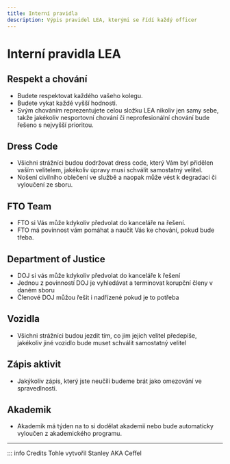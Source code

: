 ```yaml
---
title: Interní pravidla
description: Výpis pravidel LEA, kterými se řídí každý officer
---
```


# Interní pravidla LEA

## Respekt a chování

- Budete respektovat každého vašeho kolegu.
- Budete vykat každé vyšší hodnosti.
- Svým chováním reprezentujete celou složku LEA nikoliv jen samy sebe,
takže jakékoliv nesportovní chování či neprofesionální chování bude řešeno s nejvyšší prioritou.

## Dress Code

- Všichni strážníci budou dodržovat dress code, který Vám byl přidělen vaším velitelem, jakékoliv úpravy musí schválit samostatný velitel.
- Nošení civilního oblečení ve službě a naopak může vést k degradaci či vyloučení ze sboru.

## FTO Team

- FTO si Vás může kdykoliv předvolat do kanceláře na řešení.
- FTO má povinnost vám pomáhat a naučit Vás ke chování, pokud bude třeba.

## Department of Justice

- DOJ si vás může kdykoliv předvolat do kanceláře k řešení
- Jednou z povinností DOJ je vyhledávat a terminovat korupční členy v daném sboru
- Členové DOJ můžou řešit i nadřízené pokud je to potřeba

## Vozidla

- Všichni strážníci budou jezdit tím, co jim jejich velitel předepíše, jakékoliv jiné vozidlo bude muset schválit samostatný velitel

## Zápis aktivit

- Jakýkoliv zápis, který jste neučili budeme brát jako omezování ve spravedlnosti.

## Akademik

- Akademik má týden na to si dodělat akademií nebo bude automaticky vyloučen z akademického programu.

--------

::: info Credits
Tohle vytvořil Stanley AKA Ceffel
